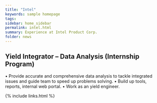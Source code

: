 ```yaml
---
title: "Intel"
keywords: sample homepage
tags: 
sidebar: home_sidebar
permalink: intel.html
summary: Experience at Intel Product Corp.
folder: news
---
```


## Yield Integrator – Data Analysis (Internship Program) 
• Provide accurate and comprehensive data analysis to tackle integrated issues and guide team to speed up
problems solving. 
• Build up tools, reports, internal web portal. 
• Work as an yield engineer.

{% include links.html %}